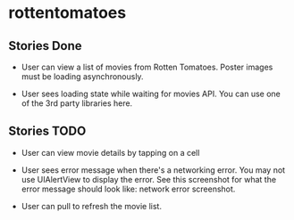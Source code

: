rottentomatoes
==============

Stories Done
------------

* User can view a list of movies from Rotten Tomatoes.  Poster images must be loading asynchronously.

* User sees loading state while waiting for movies API.  You can use one of the 3rd party libraries here.

Stories TODO
------------

* User can view movie details by tapping on a cell

* User sees error message when there's a networking error.  You may not use UIAlertView to display the error.  See this screenshot for what the error message should look like: network error screenshot.

* User can pull to refresh the movie list.
